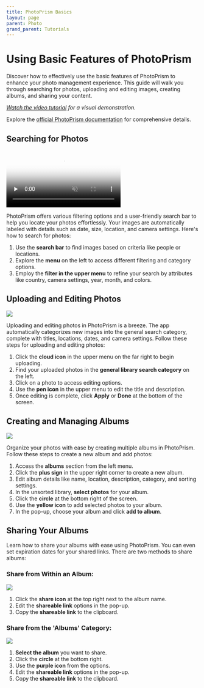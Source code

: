 ```yaml
---
title: PhotoPrism Basics
layout: page
parent: Photo
grand_parent: Tutorials
---
```


# Using Basic Features of PhotoPrism

Discover how to effectively use the basic features of PhotoPrism to enhance your photo management experience. This guide will walk you through searching for photos, uploading and editing images, creating albums, and sharing your content.

_[Watch the video tutorial](https://www.youtube.com/watch?v=t4w7vQX75mg) for a visual demonstration._

Explore the [official PhotoPrism documentation](https://docs.photoprism.app/) for comprehensive details.

## Searching for Photos

<video controls loop muted preload="none" src="1-search-photos.mp4" poster="1-search-photos.webp"></video>

PhotoPrism offers various filtering options and a user-friendly search bar to help you locate your photos effortlessly. Your images are automatically labeled with details such as date, size, location, and camera settings. Here's how to search for photos:

1. Use the **search bar** to find images based on criteria like people or locations.
2. Explore the **menu** on the left to access different filtering and category options.
3. Employ the **filter in the upper menu** to refine your search by attributes like country, camera settings, year, month, and colors.

## Uploading and Editing Photos

![](2-upload-photos.gif)

Uploading and editing photos in PhotoPrism is a breeze. The app automatically categorizes new images into the general search category, complete with titles, locations, dates, and camera settings. Follow these steps for uploading and editing photos:

1. Click the **cloud icon** in the upper menu on the far right to begin uploading.
2. Find your uploaded photos in the **general library search category** on the left.
3. Click on a photo to access editing options.
4. Use the **pen icon** in the upper menu to edit the title and description.
5. Once editing is complete, click **Apply** or **Done** at the bottom of the screen.

## Creating and Managing Albums

![](3-create-album.gif)

Organize your photos with ease by creating multiple albums in PhotoPrism. Follow these steps to create a new album and add photos:

1. Access the **albums** section from the left menu.
2. Click the **plus sign** in the upper right corner to create a new album.
3. Edit album details like name, location, description, category, and sorting settings.
4. In the unsorted library, **select photos** for your album.
5. Click the **circle** at the bottom right of the screen.
6. Use the **yellow icon** to add selected photos to your album.
7. In the pop-up, choose your album and click **add to album**.

## Sharing Your Albums

Learn how to share your albums with ease using PhotoPrism. You can even set expiration dates for your shared links. There are two methods to share albums:

### Share from Within an Album:

![](4-album-sharing-v1.gif)

1. Click the **share icon** at the top right next to the album name.
2. Edit the **shareable link** options in the pop-up.
3. Copy the **shareable link** to the clipboard.

### Share from the 'Albums' Category:

![](4-album-sharing-v2.gif)

1. **Select the album** you want to share.
2. Click the **circle** at the bottom right.
3. Use the **purple icon** from the options.
4. Edit the **shareable link** options in the pop-up.
5. Copy the **shareable link** to the clipboard.
